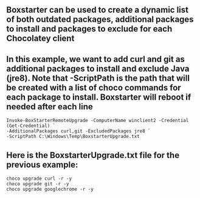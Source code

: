 ## Boxstarter can be used to create a dynamic list of both outdated packages, additional packages to install and packages to exclude for each Chocolatey client

## In this example, we want to add curl and git as additional packages to install and exclude Java (jre8). Note that -ScriptPath is the path that will be created with a list of choco commands for each package to install. Boxstarter will reboot if needed after each line
```
Invoke-BoxStarterRemoteUpgrade -ComputerName winclient2 -Credential (Get-Credential) `
-AdditionalPackages curl,git -ExcludedPackages jre8 `
-ScriptPath C:\Windows\Temp\BoxstarterUpgrade.txt
```
## Here is the BoxstarterUpgrade.txt file for the previous example:
```
choco upgrade curl -r -y
choco upgrade git -r -y
choco upgrade googlechrome -r -y
```